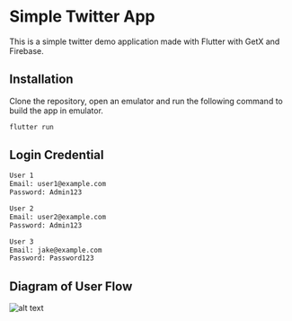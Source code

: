 # Simple Twitter App

This is a simple twitter demo application made with Flutter with GetX and Firebase.

## Installation

Clone the repository, open an emulator and run the following command to build the app in emulator.

```bash
flutter run
```

## Login Credential

```bash
User 1
Email: user1@example.com
Password: Admin123

User 2
Email: user2@example.com
Password: Admin123

User 3
Email: jake@example.com
Password: Password123
```

## Diagram of User Flow

![alt text](https://github.com/Shuriken97/xavier-goh-flutter-mobile-engineer-8Aug2022/blob/master/screenflow.png?raw=true)
